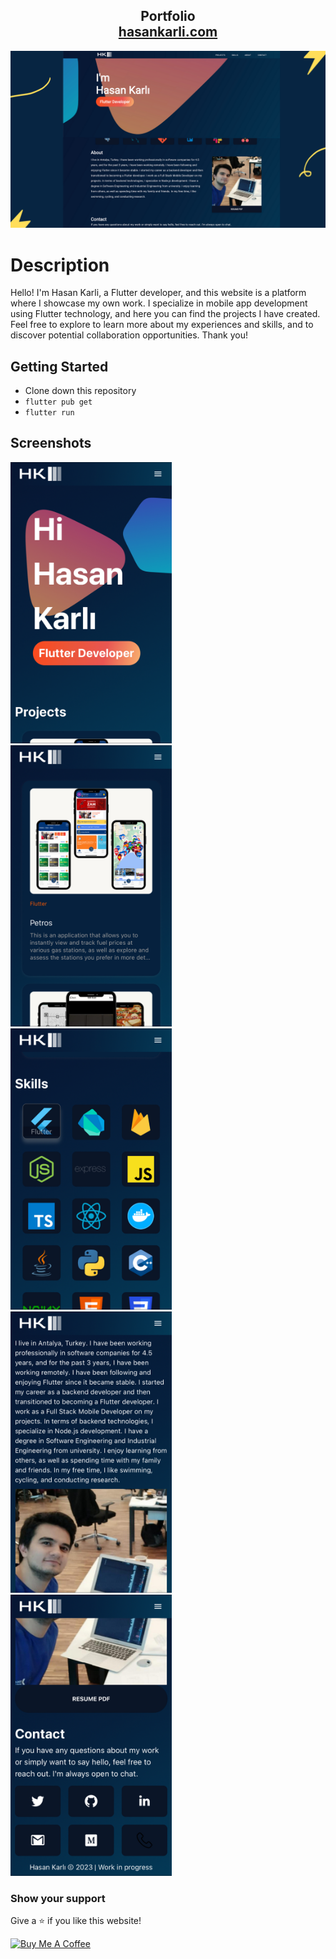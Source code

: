 <h2 align="center">
  Portfolio<br/>
  <a href="https://hasankarli.com/" target="_blank">hasankarli.com</a>
</h2>

![preview img](/portfolio-ss.png)


# Description

Hello! I'm Hasan Karli, a Flutter developer, and this website is a platform where I showcase my own work. I specialize in mobile app development using Flutter technology, and here you can find the projects I have created. Feel free to explore to learn more about my experiences and skills, and to discover potential collaboration opportunities. Thank you!

## Getting Started

- Clone down this repository
- ```flutter pub get```
- ```flutter run```


## Screenshots

<img src="mobile1.png" height=450> <img src="mobile2.png" height=450> <img src="mobile3.png" height=450> <img src="mobile4.png" height=450> <img src="mobile5.png" height=450>


### Show your support

Give a ⭐ if you like this website!

<a href="https://www.buymeacoffee.com/karlihasan" target="_blank"><img src="https://cdn.buymeacoffee.com/buttons/v2/default-violet.png" alt="Buy Me A Coffee" height= "60px" width= "217px" ></a>
